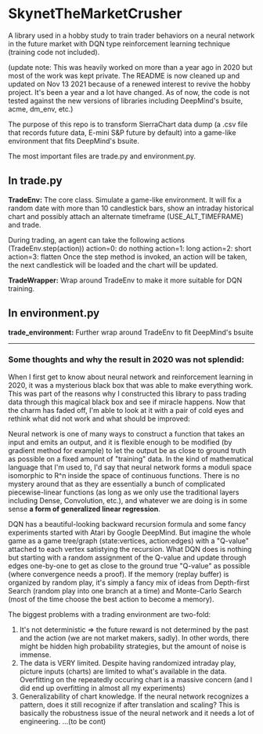 # SkynetTheMarketCrusher
A library used in a hobby study to train trader behaviors on a neural network in the future market with DQN type reinforcement learning technique (training code not included).

(update note: This was heavily worked on more than a year ago in 2020 but most of the work was kept private. The README is now cleaned up and updated on Nov 13 2021 because of a renewed interest to revive the hobby project. It's been a year and a lot have changed. As of now, the code is not tested against the new versions of libraries including DeepMind's bsuite, acme, dm_env, etc.)

The purpose of this repo is to transform SierraChart data dump (a .csv file that records future data, E-mini S&P future by default) into a game-like environment that fits DeepMind's bsuite.

The most important files are trade.py and environment.py.

## In trade.py

**TradeEnv:**
The core class. Simulate a game-like environment. It will fix a random date with more than 10 candlestick bars, show an intraday historical chart and possibly attach an alternate timeframe (USE_ALT_TIMEFRAME) and trade. 

During trading, an agent can take the following actions (TradeEnv.step(action))
action=0: do nothing
action=1: long
action=2: short
action=3: flatten
Once the step method is invoked, an action will be taken, the next candlestick will be loaded and the chart will be updated.

**TradeWrapper:**
Wrap around TradeEnv to make it more suitable for DQN training.
## In environment.py
**trade_environment:**
Further wrap around TradeEnv to fit DeepMind's bsuite


---

### Some thoughts and why the result in 2020 was not splendid:

When I first get to know about neural network and reinforcement learning in 2020, it was a mysterious black box that was able to make everything work. This was part of the reasons why I constructed this library to pass trading data through this magical black box and see if miracle happens. Now that the charm has faded off, I'm able to look at it with a pair of cold eyes and rethink what did not work and what should be improved:

Neural network is one of many ways to construct a function that takes an input and emits an output, and it is flexible enough to be modified (by gradient method for example) to let the output be as close to ground truth as possible on a fixed amount of "training" data. In the kind of mathematical language that I'm used to, I'd say that neural network forms a moduli space isomorphic to R^n inside the space of continuous functions. There is no mystery around that as they are essentially a bunch of complicated piecewise-linear functions (as long as we only use the traditional layers including Dense, Convolution, etc.), and whatever we are doing is in some sense **a form of generalized linear regression**.

DQN has a beautiful-looking backward recursion formula and some fancy experiments started with Atari by Google DeepMind. But imagine the whole game as a game tree/graph (state:vertices, action:edges) with a "Q-value" attached to each vertex satistying the recursion. What DQN does is nothing but starting with a random assignment of the Q-value and update through edges one-by-one to get as close to the ground true "Q-value" as possible (where convergence needs a proof). If the memory (replay buffer) is organized by random play, it's simply a fancy mix of ideas from Depth-first Search (random play into one branch at a time) and Monte-Carlo Search (most of the time choose the best action to become a memory).

The biggest problems with a trading environment are two-fold:
1. It's not deterministic => the future reward is not determined by the past and the action (we are not market makers, sadly). In other words, there might be hidden high probability strategies, but the amount of noise is immense.
2. The data is VERY limited. Despite having randomized intraday play, picture inputs (charts) are limited to what's available in the data. Overfitting on the repeatedly occuring chart is a massive concern (and I did end up overfitting in almost all my experiments)
3. Generalizability of chart knowledge. If the neural network recognizes a pattern, does it still recognize if after translation and scaling? This is basically the robustness issue of the neural network and it needs a lot of engineering.
...(to be cont)

